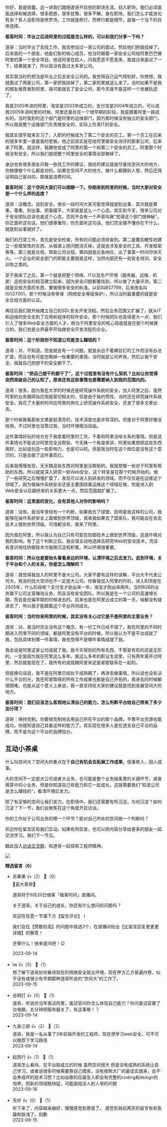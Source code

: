 你好，我是晓蕾。这一讲我们跟随道哥开启他的职场生涯。初入职场，我们必须直面选择和被选择，很多困惑，很多犹豫，很多不解。身在职场，我们怎么才能游刃有余？有人说职场是修罗场，工作就是修行，而修行都是细节，是每一个当下的具体选择。

**极客时间：毕业之后进阿里的过程是怎么样的，可以和我们分享一下吗？**

道哥：当时毕业了去找工作，我去参加过一家公司的面试，然后他们把我挂掉了。后来我的一个朋友，他是幻影的核心成员，他当时跟着一家安全公司给阿里巴巴做阿里的第一个安全项目。他说阿里在招人，问我愿意不愿意来，我就过来面试了一下，结果就来了。所以我没有面过太多家公司。

其实我当时的想法是毕业之后去安全公司的。我觉得自己运气特别好，你想想，我就面试了两家公司，第一家把我挂掉了，第二家阿里就这么来了。当时如果不是我的朋友推荐我到阿里，我可能就去了安全公司，那今天就不是这样一个发展轨迹了。

我是2005年进的阿里，淘宝是2003年成立的，支付宝是2004年成立的，可以说我2005年进阿里的时候，阿里还是处在一个很早期的阶段，我是跟着阿里一路成长的。当时我到的这个部门是阿里的运维部门，因为那时候没有独立的安全部门，所以我是整个运维部门负责做安全的，实际上负责IT的安全。

我其实很早就来实习了，入职的时候成为了第二个安全的员工。第一个员工在后来的很多年里一直是我的老板。他之前其实是在给阿里做安全测评的那家公司，后来来了阿里。就这样，我跟他变成了阿里的第一个和第二个安全的员工。阿里那个时候没有安全，所以我们就把整个阿里安全的事情全部做掉了。

身边也有很多朋友问我一些找工作的建议，我给的建议就是尽量找空间大的地方，你随便做个什么都是对的。如果在空间不大的地方，做什么都跟别人卷，然后还得证明自己是对的，那就是浪费时间。

**极客时间：这个空间大我们可以细聊一下。你刚来到阿里的时候，当时大家对安全是一个什么样的态度？**

道哥：没概念。说到安全，很长一段时间大家可能觉得就是别出事，其次就是尊重。尊重、别出事、把事摆平，大家就是这么一个心态。其实到今天，很多公司对于安全团队应该也是这个心态，否则不会有一个声音叫做“觉得这个部门很神秘”。你正面听这句话，他们很尊重你，你负面听这句话，他们完全搞不懂你在干什么，就是别出事就好了。

我们的日常工作，首先是安全检查，所有的问题必须排查到。第二是要前瞻性地建立一些框架性的东西，从根源上把问题消灭掉，这就会涉及安全的工具、开发框架等等。第三就是合规，帮助公司合规。第四就是应急响应，出了事第一时间尽快灭火。一个企业的安全部门的职能主要就是这样，当然内部还有一些安全培训、安全训导之类的。

至于我来了之后，第一个就是把整个网络、IT以及生产环境（服务器、运维、机房）这些安全的规范建立起来，因为安全问题都要找到，所以做了大量评测。第二就是合规方面的东西，要做很多安全的标准。以前叫BS7799，后来改名叫ISO27001，那个时候没有等保（网络安全等级保护），所以当时最重要的就是安全合规方面的认证。

再往后我们就开始建立自己的SDL安全开发流程。然后业务范围又扩展了，就从IT和运维的安全走到了应用和程序的软件安全。那个时候团队也变得更大一点，我们引入了很多Web安全方面的人才，相当于阿里安全的核心班底就是在那个时候建立的。我们也是业界最早开始做安全开发流程的企业。

**极客时间：这个阶段你不知道公司是怎么赚钱的？**

道哥：对，不知道。但是就会有一个问题，就是永远干着螺丝钉的工作而没有办法扩盘，而且也有可能忽略掉一些重要的事情。当时就是公司养我，然后让我干安全，我就自己把想干的安全都干了。

**极客时间：“把自己想干的都干了”，这个过程里有没有什么契机？比如让你觉得突然突破自己的认知了，原来还有这些事情也是需要纳入到我的范围内的。**

道哥：很多。因为我在大学的时候还是研究操作系统的安全，加入阿里之后，虽然阿里的业务跟网站应用是密切相关的，但是由于我的惯性，当时还在研究操作系统安全。我花了大量的时间在阿里的岗位上研究操作系统安全，还发了很多文章出去。

那个时候我看那些文章是挺漂亮的，技术深度也是非常深的。但是对于阿里好像没啥用。不过阿里也没管过我，当时环境相当自由。

这件事情好玩的地方在于我拿着阿里的工资，干着和阿里没啥关系的事情。但是这件事情也不能说对阿里完全没帮助，今天换一个角度来讲，阿里如果想把这些东西用好，比如说创造一些影响力，也是可以的。但是我当时在这个岗位是没有这个意识的，只是去做了这件事而已。

后来我慢慢发现，天天搞这些东西对阿里是没帮助的，我就想做一些对于阿里有帮助的东西。所以就是深入研究一些Web安全，这个转变是在那个时候开始的。做了一些研究之后慢慢扩盘了，发现可以进入到研发的领域，而不仅仅是在运维这个领域了。因为做操作系统安全还是主要围绕着运维这个领域在做，但是进入到Web安全以后跟研发的关系更大一点，然后范围就扩展了。

**极客时间：这里面的变化，会有其他人对你的影响吗？**

道哥：没有。我当年曾经有一个判断，如果我去了绿盟、启明星辰这样的公司，我能够在操作系统安全上面做到世界顶级，或者我如果去了国家队，我可能会在攻击技术上做到世界顶级。可惜都没有，我来了阿里。

因为我在阿里，所以我认为自己只有可能在防御技术上做到世界顶级，这是环境对我的影响。有了这个判断之后，我会很主动地选择去研究Web的安全技术，而且有意识地往防御技术方面做沉淀和积累。所以环境很重要。

**极客时间：所以也是要抬头看看身边的环境，认清环境之后去发力。说到环境，关于平台和个人的关系，你是怎么理解的？**

道哥：我觉得我加入的阿里不是大公司。大家不要有这样的误解，平台大不代表公司大，我说的找大空间也不一定是大公司。你看我加入阿里的时机，进入B2B是在2005年，什么阶段呢？支付宝才刚出来一年，淘宝才刚出来两年。当时B2B的业务属于公司主营赚钱业务，而且没有安全团队，所以我是在一个公司的高速增长期，而且是在偏早期的时候进去的。后来也是在阿里云成立的第一天，啥都没有就进去了，所以我才能跟着这个平台共同成长。

**极客时间：当时你来阿里的时候，其实没有关心过它是不是阿里的主营业务？**

道哥：对。我当时完全没有这个概念，有一份工作已经不错了。我在阿里的不同时期进入阿里不同的领域，都是阿里没有平台的时候，所以我认为不是平台成就了我，包括具体到哪一件事情，我也觉得不是哪件事情成就了我。

我会说是阿里这家公司成就了我。我今天得到的所有东西，不管是有形的还是无形的，一定是因为我在阿里这么多年。我这么多年的职业生涯里，只有两年离开过阿里，然后就是现在了。我所有的成就跟阿里肯定是紧密联系在一起的。

但是换句话说，我不是在阿里已经处于成熟期了，再进去做事情，所以说也没有沾什么平台的光，我在阿里取得的所有工作成果也都是自己开拓的，我进去的时候都很困难。也是从这个意义上来说，我一直坚持给大家的建议就是找到发展空间大的地方。

**极客时间：我们应该怎么客观地认清自己的能力，怎么判断平台给自己带来了多少加分项？**

道哥：保持克制。你要很克制地去用自己所在平台的那个品牌。不靠平台资源也能成功，你就知道自己具备这样的能力了。其实现在很多人是在透支自己平台的品牌，而不是为这个平台的品牌加分。

## 互动小茶桌

什么叫空间大？空间大的重点在于**自己有机会去拓展工作成果**。借事修人，因人成事。

大的空间不一定是大公司或者大业务，也可能是整个业务链条里的关键环节，或者萌芽中的小业务，但是你知道自己有能力和它一起成长。这就需要我们“知道公司是怎么赚钱的”，看清环境后发力。

除了有足够的空间让我们发力，在职场中，我们还需要有所沉淀。为何沉淀？如何沉淀？下一节，我们会聚焦在这个角度开启访谈。

你的工作处于公司业务的哪一个环节？能对自己所处的空间做一个判断吗？

欢迎你在留言区和我们互动。如果有所启发，也可以把内容分享给更多的朋友一起交流学习。我们下一节见。

戳此加入[访谈交流群](http://jinshuju.net/f/ZCfcCK)，和道哥一起探索工程师精神。

![](https://static001.geekbang.org/resource/image/3e/31/3eec3f4c47de28a02fd1313d3b55b931.jpg?wh=4096x1714)
<div><strong>精选留言（6）</strong></div><ul>
<li><span>苏果果</span> 👍（2） 💬（0）<div>🎉喜大普奔🎉 

道哥将于9月20日做客「极客时间」直播间。

 关于道哥，关于自己的成长，你还有什么想问的问题吗？

 欢迎在任意一节课下方【留言评论】！ 

我们会在【赞数较高】的问题中挑选3个，在直播间给出【比留言回复更更更详细】的解答！ 

还等什么！快来提问吧！😉</div>2023-09-14</li><br/><li><span>lw</span> 👍（5） 💬（1）<div>想了解下道哥如何看待现在的网络安全就业环境，现在甲方乙方普遍内卷，似乎没有或很少有早期那种道哥所说的“空间大”的工作了。</div>2023-09-15</li><br/><li><span>岳明灯</span> 👍（5） 💬（1）<div>道哥，听说你当年面试阿里，面试官问你怎么体现自己能力？你问面试官要了台电脑，五分钟把服务器关了，有这事嘛！？</div>2023-09-14</li><br/><li><span>九泉三部</span> 👍（2） 💬（2）<div>道哥，我是一名从事了3年前端开发的工程师，现在想学习web安全，可不可以推荐下学习路径</div>2023-09-14</li><br/><li><span>起而行</span> 👍（1） 💬（1）<div>道哥怎么看待，在平台刚成立的时候 虽然空间很大 但是没有成熟的系统让自己学习，或者说很多时候需要靠自己摸索，没有按照大厂的最佳实践来，会不会养成坏的技术习惯？比如谷歌的应届生入职会有完整的coding和design的培养，而新的领域糙快猛，可能面临没人别人带的问题</div>2023-09-16</li><br/><li><span>先听</span> 👍（0） 💬（1）<div>听下来了，内容越来越好，慢慢感觉到厚度了。
感觉到我前两天的留言有些急躁和肤浅了。抱歉</div>2023-09-15</li><br/>
</ul>